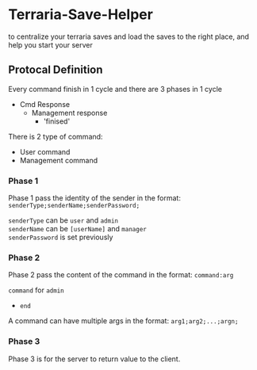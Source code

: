 # Terraria-Save-Helper
to centralize your terraria saves and load the saves to the right place, and help you start your server

## Protocal Definition
Every command finish in 1 cycle and there are 3 phases in 1 cycle
* Cmd Response
  * Management response
    * 'finised'

There is 2 type of command:
* User command
* Management command
### Phase 1
Phase 1 pass the identity of the sender in the format: `senderType;senderName;senderPassword;`

`senderType` can be `user` and `admin`<br>
`senderName` can be `[userName]` and `manager`<br>
`senderPassword` is set previously

### Phase 2
Phase 2 pass the content of the command in the format: `command:arg`

`command` for `admin`
* `end`

A command can have multiple args in the format: `arg1;arg2;...;argn;`

### Phase 3
Phase 3 is for the server to return value to the client.
